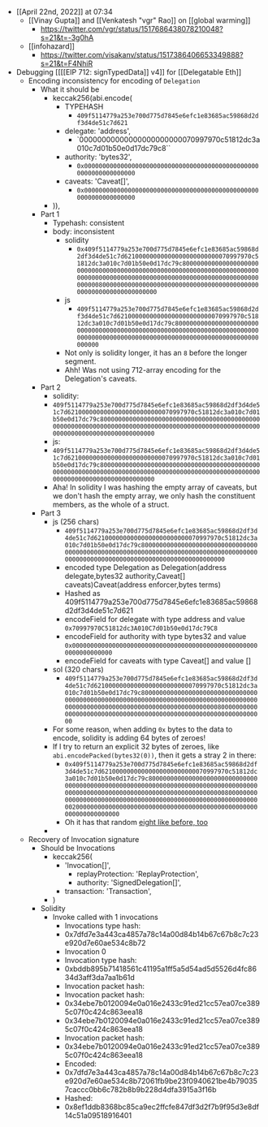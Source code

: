 - [[April 22nd, 2022]] at 07:34
    - [[Vinay Gupta]] and [[Venkatesh "vgr" Rao]] on [[global warming]]
        - https://twitter.com/vgr/status/1517686438078210048?s=21&t=-3g0hA
    - [[infohazard]]
        - https://twitter.com/visakanv/status/1517386406653349888?s=21&t=F4NhiR
- Debugging [[[[EIP 712: signTypedData]] v4]] for [[Delegatable Eth]]
    - Encoding inconsistency for encoding of `Delegation`
        - What it should be
            - keccak256(abi.encode(
                - TYPEHASH
                    - `409f5114779a253e700d775d7845e6efc1e83685ac59868d2df3d4de51c7d621`
                - delegate: 'address',
                    - `00000000000000000000000070997970c51812dc3a010c7d01b50e0d17dc79c8``
                - authority: 'bytes32',
                    - `0x0000000000000000000000000000000000000000000000000000000000000000`
                - caveats: 'Caveat[]',
                    - `0x0000000000000000000000000000000000000000000000000000000000000000`
            - )),
        - Part 1
            - Typehash: consistent
            - body: inconsistent
                - solidity
                    - `0x409f5114779a253e700d775d7845e6efc1e83685ac59868d2df3d4de51c7d62100000000000000000000000070997970c51812dc3a010c7d01b50e0d17dc79c8000000000000000000000000000000000000000000000000000000000000000000000000000000000000000000000000000000000000000000000000000000800000000000000000000000000000000000000000000000000000000000000000`
                - js
                    - `409f5114779a253e700d775d7845e6efc1e83685ac59868d2df3d4de51c7d62100000000000000000000000070997970c51812dc3a010c7d01b50e0d17dc79c800000000000000000000000000000000000000000000000000000000000000000000000000000000000000000000000000000000000000000000000000000000`
                - Not only is solidity longer, it has an `8` before the longer segment.
                - Ahh! Was not using 712-array encoding for the Delegation's caveats.
        - Part 2
            - solidity: 
            - `409f5114779a253e700d775d7845e6efc1e83685ac59868d2df3d4de51c7d62100000000000000000000000070997970c51812dc3a010c7d01b50e0d17dc79c800000000000000000000000000000000000000000000000000000000000000000000000000000000000000000000000000000000000000000000000000000000`
            - js: 
            - `409f5114779a253e700d775d7845e6efc1e83685ac59868d2df3d4de51c7d62100000000000000000000000070997970c51812dc3a010c7d01b50e0d17dc79c800000000000000000000000000000000000000000000000000000000000000000000000000000000000000000000000000000000000000000000000000000000`
            - Aha! In solidity I was hashing the empty array of caveats, but we don't hash the empty array, we only hash the constituent members, as the whole of a struct.
        - Part 3
            - js (256 chars)
                - `409f5114779a253e700d775d7845e6efc1e83685ac59868d2df3d4de51c7d62100000000000000000000000070997970c51812dc3a010c7d01b50e0d17dc79c800000000000000000000000000000000000000000000000000000000000000000000000000000000000000000000000000000000000000000000000000000000`
                - encoded type Delegation as Delegation(address delegate,bytes32 authority,Caveat[] caveats)Caveat(address enforcer,bytes terms)
                - Hashed as 409f5114779a253e700d775d7845e6efc1e83685ac59868d2df3d4de51c7d621
                - encodeField for delegate with type address and value `0x70997970C51812dc3A010C7d01b50e0d17dc79C8`
                - encodeField for authority with type bytes32 and value `0x0000000000000000000000000000000000000000000000000000000000000000`
                - encodeField for caveats with type Caveat[] and value []
            - sol (320 chars)
                - `409f5114779a253e700d775d7845e6efc1e83685ac59868d2df3d4de51c7d62100000000000000000000000070997970c51812dc3a010c7d01b50e0d17dc79c8000000000000000000000000000000000000000000000000000000000000000000000000000000000000000000000000000000000000000000000000000000800000000000000000000000000000000000000000000000000000000000000000`
            - For some reason, when adding `0x` bytes to the data to encode, solidity is adding 64 bytes of zeroes!
            - If I try to return an explicit 32 bytes of zeroes, like `abi.encodePacked(bytes32(0))`, then it gets a stray 2 in there:
                - `0x409f5114779a253e700d775d7845e6efc1e83685ac59868d2df3d4de51c7d62100000000000000000000000070997970c51812dc3a010c7d01b50e0d17dc79c80000000000000000000000000000000000000000000000000000000000000000000000000000000000000000000000000000000000000000000000000000008000000000000000000000000000000000000000000000000000000000000000200000000000000000000000000000000000000000000000000000000000000000`
                - Oh it has that random [eight like before, too](((0YwMjSFtV)))
            - 
    - Recovery of Invocation signature
        - Should be Invocations
            - keccak256(
                -  'Invocation[]',
                    - replayProtection: 'ReplayProtection',
                    - authority: 'SignedDelegation[]',
                - transaction: 'Transaction',
            - )
        - Solidity
            - Invoke called with 1 invocations
                - Invocations type hash:
                - 0x7dfd7e3a443ca4857a78c14a00d84b14b67c67b8c7c23e920d7e60ae534c8b72
                - Invocation 0
                - Invocation type hash:
                - 0xbddb895b71418561c41195a1ff5a5d54ad5d5526d4fc8634d3aff3da7aa1b61d
                - Invocation packet hash:
                - Invocation packet hash:
                - 0x34ebe7b0120094e0a016e2433c91ed21cc57ea07ce3895c07f0c424c863eea18
                - 0x34ebe7b0120094e0a016e2433c91ed21cc57ea07ce3895c07f0c424c863eea18
                - Invocation packet hash:
                - 0x34ebe7b0120094e0a016e2433c91ed21cc57ea07ce3895c07f0c424c863eea18
                - Encoded:
                - 0x7dfd7e3a443ca4857a78c14a00d84b14b67c67b8c7c23e920d7e60ae534c8b72061fb9be23f0940621be4b790357caccc0bb6c782b8b9b228d4dfa3915a3f16b
                - Hashed:
                - 0x8ef1ddb8368bc85ca9ec2ffcfe847df3d2f7b9f95d3e8df14c51a09518916401
